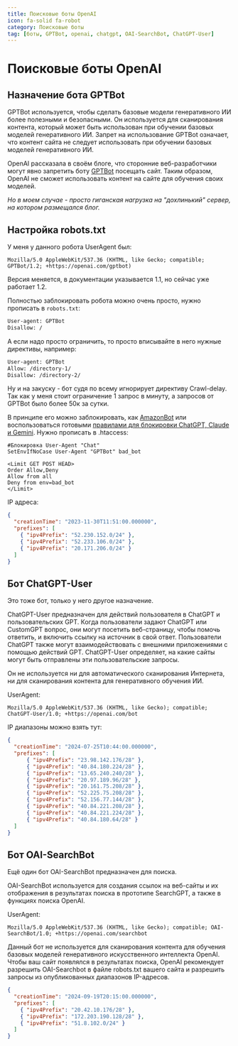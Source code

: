 ```yaml
---
title: Поисковые боты OpenAI
icon: fa-solid fa-robot
category: Поисковые боты
tag: [боты, GPTBot, openai, chatgpt, OAI-SearchBot, ChatGPT-User]
---
```


# Поисковые боты OpenAI

## Назначение бота GPTBot

GPTBot используется, чтобы сделать базовые модели генеративного ИИ более полезными и безопасными. Он используется для сканирования контента, который может быть использован при обучении базовых моделей генеративного ИИ. Запрет на использование GPTBot означает, что контент сайта не следует использовать при обучении базовых моделей генеративного ИИ.

OpenAI рассказала в своём блоге, что сторонние веб-разработчики могут явно запретить боту [GPTBot](https://platform.openai.com/docs/bots) посещать сайт. Таким образом, OpenAI не сможет использовать контент на сайте для обучения своих моделей.

_Но в моем случае - просто гиганская нагрузка на "дохлинький" сервер, на котором размещался блог._

## Настройка robots.txt

У меня у данного робота UserAgent был:

    Mozilla/5.0 AppleWebKit/537.36 (KHTML, like Gecko; compatible; GPTBot/1.2; +https://openai.com/gptbot)

Версия меняется, в документации указывается 1.1, но сейчас уже работает 1.2.

Полностью заблокировать робота можно очень просто, нужно прописать в `robots.txt`:

```robots.txt
User-agent: GPTBot
Disallow: /
```

А если надо просто ограничить, то просто вписывайте в него нужные директивы, например:

```robots.txt
User-agent: GPTBot
Allow: /directory-1/
Disallow: /directory-2/
```

Ну и на закуску - бот судя по всему игнорирует директиву Crawl-delay. Так как у меня стоит ограничение 1 запрос в минуту, а запросов от GPTBot было более 50к за сутки.

В принципе его можно заблокировать, как [AmazonBot](/cookbook/server/amazon_bot) или воспользоваться готовыми [правилами для блокировки ChatGPT, Claude и Gemini](/cookbook/server/block_chatgpt_claude_gemini). Нужно прописать в .htaccess:

```apacheconf
#Блокировка User-Agent "Chat"
SetEnvIfNoCase User-Agent "GPTBot" bad_bot

<Limit GET POST HEAD> 
Order Allow,Deny 
Allow from all
Deny from env=bad_bot
</Limit>
```

IP адреса:

```json
{
  "creationTime": "2023-11-30T11:51:00.000000",   
  "prefixes": [
    { "ipv4Prefix": "52.230.152.0/24" },
    { "ipv4Prefix": "52.233.106.0/24" }, 
    { "ipv4Prefix": "20.171.206.0/24" }
  ]
}
```

## Бот ChatGPT-User

Это тоже бот, только у него другое назначение. 

ChatGPT-User предназначен для действий пользователя в ChatGPT и пользовательских GPT. Когда пользователи задают ChatGPT или CustomGPT вопрос, они могут посетить веб-страницу, чтобы помочь ответить, и включить ссылку на источник в свой ответ. Пользователи ChatGPT также могут взаимодействовать с внешними приложениями с помощью действий GPT. ChatGPT-User определяет, на какие сайты могут быть отправлены эти пользовательские запросы. 

Он не используется ни для автоматического сканирования Интернета, ни для сканирования контента для генеративного обучения ИИ.

UserAgent:

    Mozilla/5.0 AppleWebKit/537.36 (KHTML, like Gecko); compatible; ChatGPT-User/1.0; +https://openai.com/bot

IP диапазоны можно взять тут:

```json
{
  "creationTime": "2024-07-25T10:44:00.000000",   
  "prefixes": [
      { "ipv4Prefix": "23.98.142.176/28" }, 
      { "ipv4Prefix": "40.84.180.224/28" },
      { "ipv4Prefix": "13.65.240.240/28" }, 
      { "ipv4Prefix": "20.97.189.96/28" }, 
      { "ipv4Prefix": "20.161.75.208/28" }, 
      { "ipv4Prefix": "52.225.75.208/28" }, 
      { "ipv4Prefix": "52.156.77.144/28" },  
      { "ipv4Prefix": "40.84.221.208/28" }, 
      { "ipv4Prefix": "40.84.221.224/28" }, 
      { "ipv4Prefix": "40.84.180.64/28" }
  ]
}
```

## Бот OAI-SearchBot

Ещё один бот OAI-SearchBot предназначен для поиска. 

OAI-SearchBot используется для создания ссылок на веб-сайты и их отображения в результатах поиска в прототипе SearchGPT, а также в функциях поиска OpenAI. 

UserAgent:

    Mozilla/5.0 AppleWebKit/537.36 (KHTML, like Gecko); compatible; OAI-SearchBot/1.0; +https://openai.com/searchbot

Данный бот не используется для сканирования контента для обучения базовых моделей генеративного искусственного интеллекта OpenAI. Чтобы ваш сайт появлялся в результатах поиска, OpenAI рекомендует разрешить OAI-Searchbot в файле robots.txt вашего сайта и разрешить запросы из опубликованных диапазонов IP-адресов.

```json
{
  "creationTime": "2024-09-19T20:15:00.000000",
  "prefixes": [
    { "ipv4Prefix": "20.42.10.176/28" },
    { "ipv4Prefix": "172.203.190.128/28" },
    { "ipv4Prefix": "51.8.102.0/24" }
  ]
}
```

